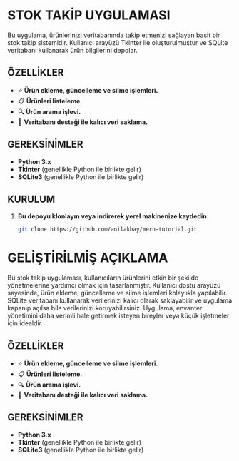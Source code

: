 # **STOK TAKİP UYGULAMASI**

Bu uygulama, ürünlerinizi veritabanında takip etmenizi sağlayan basit bir stok takip sistemidir. Kullanıcı arayüzü Tkinter ile oluşturulmuştur ve SQLite veritabanı kullanarak ürün bilgilerini depolar.

## **ÖZELLİKLER**
- ⭐ **Ürün ekleme, güncelleme ve silme işlemleri.**
- 📋 **Ürünleri listeleme.**
- 🔍 **Ürün arama işlevi.**
- 💾 **Veritabanı desteği ile kalıcı veri saklama.**

## **GEREKSİNİMLER**
- **Python 3.x**
- **Tkinter** (genellikle Python ile birlikte gelir)
- **SQLite3** (genellikle Python ile birlikte gelir)

## **KURULUM**
1. **Bu depoyu klonlayın veya indirerek yerel makinenize kaydedin:**
   ```bash
   git clone https://github.com/anilakbay/mern-tutorial.git

# **GELİŞTİRİLMİŞ AÇIKLAMA**

Bu stok takip uygulaması, kullanıcıların ürünlerini etkin bir şekilde yönetmelerine yardımcı olmak için tasarlanmıştır. Kullanıcı dostu arayüzü sayesinde, ürün ekleme, güncelleme ve silme işlemleri kolaylıkla yapılabilir. SQLite veritabanı kullanarak verilerinizi kalıcı olarak saklayabilir ve uygulama kapanıp açılsa bile verilerinizi koruyabilirsiniz. Uygulama, envanter yönetimini daha verimli hale getirmek isteyen bireyler veya küçük işletmeler için idealdir.

## **ÖZELLİKLER**
- ⭐ **Ürün ekleme, güncelleme ve silme işlemleri.**
- 📋 **Ürünleri listeleme.**
- 🔍 **Ürün arama işlevi.**
- 💾 **Veritabanı desteği ile kalıcı veri saklama.**

## **GEREKSİNİMLER**
- **Python 3.x**
- **Tkinter** (genellikle Python ile birlikte gelir)
- **SQLite3** (genellikle Python ile birlikte gelir)

